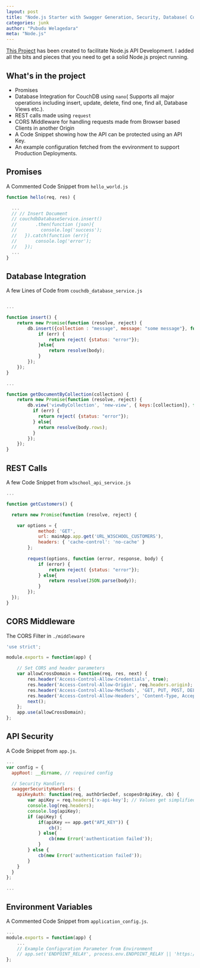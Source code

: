 ```yaml
---
layout: post
title: "Node.js Starter with Swagger Generation, Security, Database( CouchDB) and a CORS Filter"
categories: junk
author: "Pubudu Welagedara"
meta: "Node.js"
---
```


[This Project][source] has been created to facilitate Node.js API Development. I added all the bits and pieces that you need to get a solid Node.js project running.

## What's in the project

- Promises
- Database Integration for CouchDB using `nano`( Supports all major operations including insert, update, delete, find one, find all, Database Views etc.).
- REST calls made using `request`
- CORS Middleware for handling requests made from Browser based Clients in another Origin
- A Code Snippet showing how the API can be protected using an API Key.
- An example configuration fetched from the evvironment to support Production Deployments.

## Promises

A Commented Code Snippet from `hello_world.js`

```js
function hello(req, res) {

  ...
  // // Insert Document
  // couchdbDatabaseService.insert()
  //       .then(function (json){
  //         console.log('success');
  //   }).catch(function (err){
  //       console.log('error');
  //   }); 
  ...
}

```

## Database Integration

A few Lines of Code from `couchdb_database_service.js`

```js

...

function insert() {
    return new Promise(function (resolve, reject) {
        db.insert({collection : "message", message: "some message"}, function(err, body, header) {
            if (err) {
                return reject( {status: "error"});
            }else{
                return resolve(body);
            }
        });
    });
}

...

function getDocumentByCollection(collection) {
    return new Promise(function (resolve, reject) {
        db.view('viewByCollection', 'new-view', { keys:[collection]}, function(err, body) {
          if (err) {
            return reject( {status: "error"});
          } else{
            return resolve(body.rows);
          }
        });
    });
}

```

## REST Calls

A few Code Snippet from `w3school_api_service.js`

```js
...

function getCustomers() {

  return new Promise(function (resolve, reject) {

    var options = { 
            method: 'GET',
            url: mainApp.app.get('URL_W3SCHOOL_CUSTOMERS'),
            headers: { 'cache-control': 'no-cache' } 
        };
        
        request(options, function (error, response, body) {
            if (error) {
                return reject( {status: "error"});
            } else{
                return resolve(JSON.parse(body));
            }
        });
  }); 
}

```

## CORS Middleware

The CORS Filter in `./middleware`

```js
'use strict';

module.exports = function(app) {

	// Set CORS and header parameters
	var allowCrossDomain = function(req, res, next) {       
        res.header('Access-Control-Allow-Credentials', true);
        res.header('Access-Control-Allow-Origin', req.headers.origin);
        res.header('Access-Control-Allow-Methods', 'GET, PUT, POST, DELETE, OPTIONS');
        res.header('Access-Control-Allow-Headers', 'Content-Type, Accept');        
        next();
	};
	app.use(allowCrossDomain);
};

```

## API Security

A Code Snippet from `app.js`.

```js
...
var config = {
  appRoot: __dirname, // required config

  // Security Handlers
  swaggerSecurityHandlers: {
    apiKeyAuth: function(req, authOrSecDef, scopesOrApiKey, cb) {
        var apiKey = req.headers['x-api-key']; // Values get simplified here.
        console.log(req.headers);
        console.log(apiKey);
        if (apiKey) {
            if(apiKey == app.get("API_KEY")) {
                cb();
            } else{
                cb(new Error('authentication failed'));
            }
        } else {
            cb(new Error('authentication failed'));
        }
    }
  }
};

...

```
## Environment Variables

A Commented Code Snippet from `application_config.js`.

```js
...
module.exports = function(app) {
	...
	// Example Configuration Parameter from Environment
	// app.set('ENDPOINT_RELAY', process.env.ENDPOINT_RELAY || 'https://b51730ef.ngrok.io/relay');
};
```

[source]: https://github.com/pwelagedara/nodejs-starter




